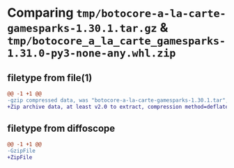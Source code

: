 # Comparing `tmp/botocore-a-la-carte-gamesparks-1.30.1.tar.gz` & `tmp/botocore_a_la_carte_gamesparks-1.31.0-py3-none-any.whl.zip`

## filetype from file(1)

```diff
@@ -1 +1 @@
-gzip compressed data, was "botocore-a-la-carte-gamesparks-1.30.1.tar", last modified: Thu Jul  6 01:45:11 2023, max compression
+Zip archive data, at least v2.0 to extract, compression method=deflate
```

## filetype from diffoscope

```diff
@@ -1 +1 @@
-GzipFile
+ZipFile
```

